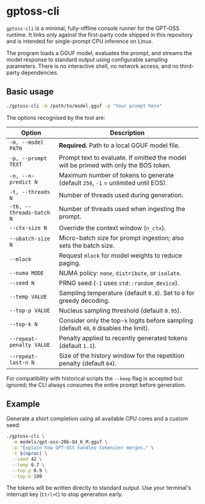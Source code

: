 # gptoss-cli

`gptoss-cli` is a minimal, fully-offline console runner for the GPT-OSS
runtime.  It links only against the first-party code shipped in this
repository and is intended for single-prompt CPU inference on Linux.

The program loads a GGUF model, evaluates the prompt, and streams the
model response to standard output using configurable sampling
parameters.  There is no interactive shell, no network access, and no
third-party dependencies.

## Basic usage

```bash
./gptoss-cli -m /path/to/model.gguf -p "Your prompt here"
```

The options recognised by the tool are:

| Option | Description |
| --- | --- |
| `-m, --model PATH` | **Required.** Path to a local GGUF model file. |
| `-p, --prompt TEXT` | Prompt text to evaluate. If omitted the model will be primed with only the BOS token. |
| `-n, --n-predict N` | Maximum number of tokens to generate (default `256`, `-1` = unlimited until EOS). |
| `-t, --threads N` | Number of threads used during generation. |
| `-tb, --threads-batch N` | Number of threads used when ingesting the prompt. |
| `--ctx-size N` | Override the context window (`n_ctx`). |
| `--ubatch-size N` | Micro-batch size for prompt ingestion; also sets the batch size. |
| `--mlock` | Request `mlock` for model weights to reduce paging. |
| `--numa MODE` | NUMA policy: `none`, `distribute`, or `isolate`. |
| `--seed N` | PRNG seed (`-1` uses `std::random_device`). |
| `--temp VALUE` | Sampling temperature (default `0.8`). Set to `0` for greedy decoding. |
| `--top-p VALUE` | Nucleus sampling threshold (default `0.95`). |
| `--top-k N` | Consider only the top-`k` logits before sampling (default `40`, `0` disables the limit). |
| `--repeat-penalty VALUE` | Penalty applied to recently generated tokens (default `1.1`). |
| `--repeat-last-n N` | Size of the history window for the repetition penalty (default `64`). |

For compatibility with historical scripts the `--keep` flag is
accepted but ignored; the CLI always consumes the entire prompt before
generation.

## Example

Generate a short completion using all available CPU cores and a custom
seed:

```bash
./gptoss-cli \
  -m models/gpt-oss-20b-Q4_K_M.gguf \
  -p "Explain how GPT-OSS handles tokenizer merges." \
  -t $(nproc) \
  --seed 42 \
  --temp 0.7 \
  --top-p 0.9 \
  --top-k 100
```

The tokens will be written directly to standard output.  Use your
terminal's interrupt key (`Ctrl+C`) to stop generation early.
